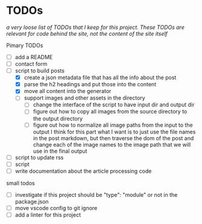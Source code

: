 # TODOs
_a very loose list of TODOs that I keep for this project. These TODOs are relevant for code behind the site, not the content of the site itself_

Pimary TODOs
- [ ] add a README
- [ ] contact form
- [ ] script to build posts
  - [x] create a json metadata file that has all the info about the post
  - [x] parse the h2 headings and put those into the content
  - [x] move all <head> content into the generator
  - [ ] support images and other assets in the directory
    - [ ] change the interface of the script to have input dir and output dir
    - [ ] figure out how to copy all images from the source directory to the output directory
    - [ ] figure out how to normalize all image paths from the input to the output
          I think for this part what I want is to just use the file names in the post markdown, but then
          traverse the dom of the post and change each of the image names to the image path that we will use
          in the final output
- [ ] script to update rss
- [ ] script
- [ ] write documentation about the article processing code

small todos
- [ ] investigate if this project should be "type": "module" or not in the package.json
- [ ] move vscode config to git ignore
- [ ] add a linter for this project